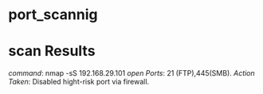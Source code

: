 # port_scannig

# scan Results 
*command*: nmap -sS 
 192.168.29.101
*open Ports*: 21 (FTP),445(SMB).
*Action Taken*: Disabled hight-risk
 port via firewall.

